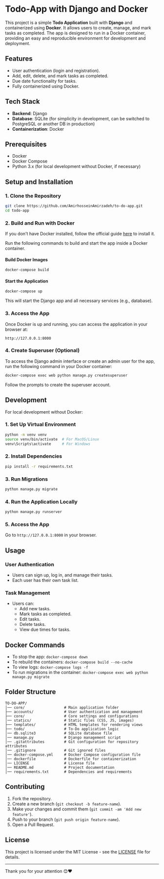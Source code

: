 # Todo-App with Django and Docker

This project is a simple **Todo Application** built with **Django** and containerized using **Docker**. It allows users to create, manage, and mark tasks as completed. The app is designed to run in a Docker container, providing an easy and reproducible environment for development and deployment.

## Features

- User authentication (login and registration).
- Add, edit, delete, and mark tasks as completed.
- Due date functionality for tasks.
- Fully containerized using Docker.

## Tech Stack

- **Backend**: Django
- **Database**: SQLite (for simplicity in development, can be switched to PostgreSQL or another DB in production)
- **Containerization**: Docker

## Prerequisites

- Docker
- Docker Compose
- Python 3.x (for local development without Docker, if necessary)

## Setup and Installation

### 1. Clone the Repository

```bash
git clone https://github.com/AmirhosseinAmirzadeh/to-do-app.git
cd todo-app
```

### 2. Build and Run with Docker

If you don't have Docker installed, follow the official guide [here](https://docs.docker.com/get-docker/) to install it.

Run the following commands to build and start the app inside a Docker container.

#### Build Docker Images

```bash
docker-compose build
```

#### Start the Application

```bash
docker-compose up
```

This will start the Django app and all necessary services (e.g., database).

### 3. Access the App

Once Docker is up and running, you can access the application in your browser at:

```
http://127.0.0.1:8000
```

### 4. Create Superuser (Optional)

To access the Django admin interface or create an admin user for the app, run the following command in your Docker container:

```bash
docker-compose exec web python manage.py createsuperuser
```

Follow the prompts to create the superuser account.

## Development

For local development without Docker:

### 1. Set Up Virtual Environment

```bash
python -m venv venv
source venv/bin/activate  # For MacOS/Linux
venv\Scripts\activate     # For Windows
```

### 2. Install Dependencies

```bash
pip install -r requirements.txt
```

### 3. Run Migrations

```bash
python manage.py migrate
```

### 4. Run the Application Locally

```bash
python manage.py runserver
```

### 5. Access the App

Go to `http://127.0.0.1:8000` in your browser.

## Usage

### User Authentication

- Users can sign up, log in, and manage their tasks.
- Each user has their own task list.

### Task Management

- Users can:
  - Add new tasks.
  - Mark tasks as completed.
  - Edit tasks.
  - Delete tasks.
  - View due times for tasks.

## Docker Commands

- To stop the app: `docker-compose down`
- To rebuild the containers: `docker-compose build --no-cache`
- To view logs: `docker-compose logs -f`
- To run migrations in the container: `docker-compose exec web python manage.py migrate`

## Folder Structure

```
TO-DO-APP/
│── core/                  # Main application folder
├── accounts/              # User authentication and management
├── core/                  # Core settings and configurations
│── statics/               # Static files (CSS, JS, images)
├── templates/             # HTML templates for rendering views
├── todo/                  # To-Do application logic
│── db.sqlite3             # SQLite database file
│── manage.py              # Django management script
│── .gitattributes         # Git configuration for repository attributes
│── .gitignore             # Git ignored files
│── docker-compose.yml     # Docker Compose configuration file
│── dockerfile             # Dockerfile for containerization
│── LICENSE                # License file    
│── README.md              # Project documentation
│── requirements.txt       # Dependencies and requirements
```

## Contributing

1. Fork the repository.
2. Create a new branch (`git checkout -b feature-name`).
3. Make your changes and commit them (`git commit -am 'Add new feature'`).
4. Push to your branch (`git push origin feature-name`).
5. Open a Pull Request.

## License

This project is licensed under the MIT License - see the [LICENSE](LICENSE) file for details.

---
Thank you for your attention 😊❤
